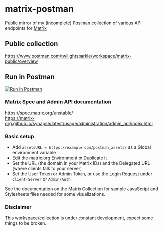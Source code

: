 # matrix-postman
Public mirror of my (incomplete) [Postman](https://www.postman.com/) collection of various API endpoints for [Matrix](https://matrix.org/)

## Public collection

<https://www.postman.com/twilightsparkle/workspace/matrix-public/overview>

## Run in Postman

[![Run in Postman](https://run.pstmn.io/button.svg)](https://god.gw.postman.com/run-collection/:15545576-c8b13be2-9a67-41f8-a630-cba170231ddb)

### Matrix Spec and Admin API documentation
https://spec.matrix.org/unstable/  
https://matrix-org.github.io/synapse/latest/usage/administration/admin_api/index.html

### Basic setup
- Add `assetsURL = https://example.com/postman_assets/` as a Global environment variable
- Edit the matrix.org Environment or Duplicate it
- Set the URL (the domain in your Matrix IDs) and the Delegated URL (where clients talk to your server)
- Set the User Token or Admin Token, or use the Login Request under `Client-Server` or `Admin/Auth`

See the documentation on the Matrix Collection for sample JavaScript and Stylesheets files needed for some visualizations.

### Disclaimer

This workspace/collection is under constant development, expect some things to be broken.
